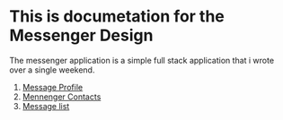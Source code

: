 # This is documetation for the Messenger Design

The messenger application is a simple full stack application that i wrote over 
a single weekend.

1. [Message Profile](./messenger-profile.md)
2. [Mennenger Contacts](./messenger-contacts.md)
3. [Message list]()
